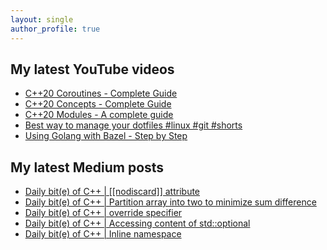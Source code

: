 ```yaml
---
layout: single
author_profile: true
---
```


## My latest YouTube videos

<ul>
<!--START_SECTION:youtube-->
<li><a href="https://www.youtube.com/watch?v=w-dmOHhBX9o">C++20 Coroutines - Complete Guide</a></li>
<li><a href="https://www.youtube.com/watch?v=1So7onMFxJM">C++20 Concepts  - Complete Guide</a></li>
<li><a href="https://www.youtube.com/watch?v=WRCwciJ5MTE">C++20 Modules - A complete guide</a></li>
<li><a href="https://www.youtube.com/watch?v=LHrB4TcU1JM">Best way to manage your dotfiles #linux #git #shorts</a></li>
<li><a href="https://www.youtube.com/watch?v=mXLrk0ipwz4">Using Golang with Bazel - Step by Step</a></li>
<!--END_SECTION:youtube-->
</ul>

## My latest Medium posts

<ul>
<!--START_SECTION:medium-->
<li><a href="https://medium.com/@simontoth/daily-bit-e-of-c-nodiscard-attribute-57cfeb940950?source=rss-1e1de1006a93------2">Daily bit(e) of C++ | [[nodiscard]] attribute</a></li>
<li><a href="https://medium.com/@simontoth/daily-bit-e-of-c-partition-array-into-two-to-minimize-sum-difference-172d27a481d0?source=rss-1e1de1006a93------2">Daily bit(e) of C++ | Partition array into two to minimize sum difference</a></li>
<li><a href="https://medium.com/@simontoth/daily-bit-e-of-c-override-specifier-c1637f46f883?source=rss-1e1de1006a93------2">Daily bit(e) of C++ | override specifier</a></li>
<li><a href="https://medium.com/@simontoth/daily-bit-e-of-c-accessing-content-of-std-optional-6cfb646304d4?source=rss-1e1de1006a93------2">Daily bit(e) of C++ | Accessing content of std::optional</a></li>
<li><a href="https://medium.com/@simontoth/daily-bit-e-of-c-inline-namespace-e0832997449a?source=rss-1e1de1006a93------2">Daily bit(e) of C++ | Inline namespace</a></li>
<!--END_SECTION:medium-->
</ul>